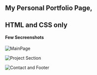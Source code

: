 ## My Personal Portfolio Page,

## HTML and CSS only

#### Few Secreenshots

![MainPage]("./readme-img/a.png")

![Project Section]("./readme-img/b.png")

![Contact and Footer]("./readme-img/c.png")
